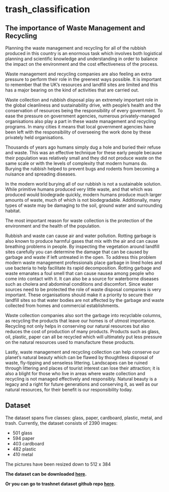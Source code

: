 # trash_classification

## The importance of Waste Management and Recycling

Planning the waste management and recycling for all of the rubbish produced in this country is an enormous task which involves both logistical planning and scientific knowledge and understanding in order to balance the impact on the environment and the cost effectiveness of the process.

Waste management and recycling companies are also feeling an extra pressure to perform their role in the greenest ways possible. It is important to remember that the UK’s resources and landfill sites are limited and this has a major bearing on the kind of activities that are carried out.

Waste collection and rubbish disposal play an extremely important role in the global cleanliness and sustainability drive, with people’s health and the conservation of resources being the responsibility of every government. To ease the pressure on government agencies, numerous privately-managed organisations also play a part in these waste management and recycling programs. In many cities it means that local government agencies have been left with the responsibility of overseeing the work done by these privately held organisations.


Thousands of years ago humans simply dug a hole and buried their refuse and waste. This was an effective technique for these early people because their population was relatively small and they did not produce waste on the same scale or with the levels of complexity that modern humans do. Burying the rubbish helped to prevent bugs and rodents from becoming a nuisance and spreading diseases.

In the modern world burying all of our rubbish is not a sustainable solution. While primitive humans produced very little waste, and that which was produced would biodegrade quickly, modern humans produce much larger amounts of waste, much of which is not biodegradable. Additionally, many types of waste may be damaging to the soil, ground water and surrounding habitat.

The most important reason for waste collection is the protection of the environment and the health of the population.

Rubbish and waste can cause air and water pollution. Rotting garbage is also known to produce harmful gases that mix with the air and can cause breathing problems in people. By inspecting the vegetation around landfill sites carefully you can determine the damage that can be caused by garbage and waste if left untreated in the open. To address this problem modern waste management professionals place garbage in lined holes and use bacteria to help facilitate its rapid decomposition. Rotting garbage and waste emanates a foul smell that can cause nausea among people who come into contact with it. It can also be a source for waterborne diseases such as cholera and abdominal conditions and discomfort. Since water sources need to be protected the role of waste disposal companies is very important. These organisations should make it a priority to secure their landfill sites so that water bodies are not affected by the garbage and waste collected from homes and commercial establishments.

Waste collection companies also sort the garbage into recyclable columns, as recycling the products that leave our homes is of utmost importance. Recycling not only helps in conserving our natural resources but also reduces the cost of production of many products. Products such as glass, oil, plastic, paper can all be recycled which will ultimately put less pressure on the natural resources used to manufacture these products.


Lastly, waste management and recycling collection can help conserve our planet’s natural beauty which can be flawed by thoughtless disposal of waste, fly-tipping and senseless littering. Landscapes can be ruined through littering and places of tourist interest can lose their attraction; it is also a blight for those who live in areas where waste collection and recycling is not managed effectively and responsibly. Natural beauty is a legacy and a right for future generations and conserving it, as well as our natural resources, for their benefit is our responsibility today.



## Dataset
The dataset spans five classes: glass, paper, cardboard, plastic, metal, and trash. Currently, the dataset consists of 2390 images:
- 501 glass
- 594 paper
- 403 cardboard
- 482 plastic
- 410 metal

The pictures have been resized down to 512 x 384

 **The dataset can be downloaded [here](http://drive.google.com/drive/folders/0B3P9oO5A3RvSUW9qTG11Ul83TEE).**
 
 **Or  you can go to trashnet dataset github repo [here](https://github.com/garythung/trashnet/blob/master/README.md).**

